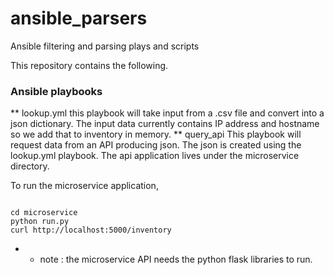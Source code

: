 # ansible_parsers
Ansible filtering and parsing plays and scripts

This repository contains the following.

### Ansible playbooks
** lookup.yml
this playbook will take input from a .csv file and convert into a json dictionary.
The input data currently contains IP address and hostname so we add that to inventory
in memory. 
** query_api
This playbook will request data from an API producing json.
The json is created using the lookup.yml playbook.
The api application lives under the microservice directory.

To run the microservice application,
```

cd microservice
python run.py
curl http://localhost:5000/inventory
```

* * note : the microservice API needs the python flask libraries to run.

